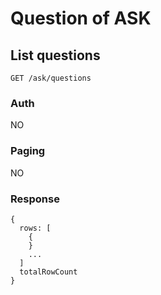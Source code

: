 # Question of ASK

## List questions
```
GET /ask/questions
```

### Auth
NO

### Paging
NO

### Response
```
{
  rows: [
    {
    }
    ...
  ]
  totalRowCount
}
```
